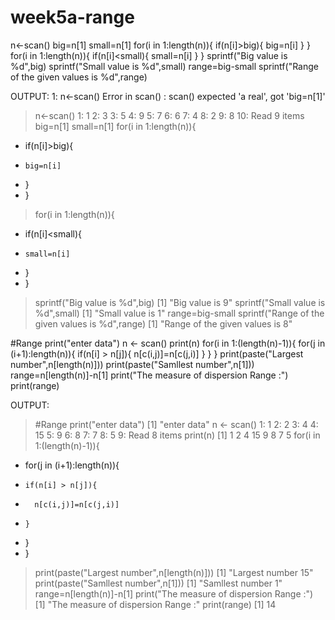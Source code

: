 # week5a-range
n<-scan()
big=n[1]
small=n[1]
for(i in 1:length(n)){
  if(n[i]>big){
    big=n[i]
  }
}
for(i in 1:length(n)){
  if(n[i]<small){
    small=n[i]
  }
}
sprintf("Big value is %d",big)
sprintf("Small value is %d",small)
range=big-small
sprintf("Range of the given values is %d",range)


OUTPUT:
1: n<-scan()
Error in scan() : scan() expected 'a real', got 'big=n[1]'
> n<-scan()
1: 1
2: 3
3: 5
4: 9
5: 7
6: 6
7: 4
8: 2
9: 8
10: 
Read 9 items
> big=n[1]
> small=n[1]
> for(i in 1:length(n)){
+   if(n[i]>big){
+     big=n[i]
+   }
+ }
> for(i in 1:length(n)){
+   if(n[i]<small){
+     small=n[i]
+   }
+ }
> sprintf("Big value is %d",big)
[1] "Big value is 9"
> sprintf("Small value is %d",small)
[1] "Small value is 1"
> range=big-small
> sprintf("Range of the given values is %d",range)
[1] "Range of the given values is 8"
> 
 


#Range
print("enter data")
n <- scan()
print(n)
for(i in 1:(length(n)-1)){
  for(j in (i+1):length(n)){
    if(n[i] > n[j]){
      n[c(i,j)]=n[c(j,i)]
    }
  }
}
print(paste("Largest number",n[length(n)]))
print(paste("Samllest number",n[1]))
range=n[length(n)]-n[1]
print("The measure of dispersion Range :")
print(range)



OUTPUT:
> #Range
> print("enter data")
[1] "enter data"
> n <- scan()
1: 1
2: 2
3: 4
4: 15
5: 9
6: 8
7: 7
8: 5
9: 
Read 8 items
> print(n)
[1]  1  2  4 15  9  8  7  5
> for(i in 1:(length(n)-1)){
+   for(j in (i+1):length(n)){
+     if(n[i] > n[j]){
+       n[c(i,j)]=n[c(j,i)]
+     }
+   }
+ }
> print(paste("Largest number",n[length(n)]))
[1] "Largest number 15"
> print(paste("Samllest number",n[1]))
[1] "Samllest number 1"
> range=n[length(n)]-n[1]
> print("The measure of dispersion Range :")
[1] "The measure of dispersion Range :"
> print(range)
[1] 14
> 
> 
